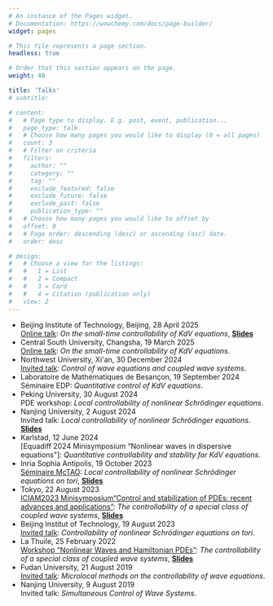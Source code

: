 ```yaml
---
# An instance of the Pages widget.
# Documentation: https://wowchemy.com/docs/page-builder/
widget: pages

# This file represents a page section.
headless: true

# Order that this section appears on the page.
weight: 40

title: 'Talks'
# subtitle:

# content:
#   # Page type to display. E.g. post, event, publication...
#   page_type: talk
#   # Choose how many pages you would like to display (0 = all pages)
#   count: 3
#   # Filter on criteria
#   filters:
#     author: ""
#     category: ""
#     tag: ""
#     exclude_featured: false
#     exclude_future: false
#     exclude_past: false
#     publication_type: ""
#   # Choose how many pages you would like to offset by
#   offset: 0
#   # Page order: descending (desc) or ascending (asc) date.
#   order: desc

# design:
#   # Choose a view for the listings:
#   #   1 = List
#   #   2 = Compact
#   #   3 = Card
#   #   4 = Citation (publication only)
#   view: 2
---
```


- Beijing Institute of Technology, Beijing, 28 April 2025\
  [Online talk](https://math.bit.edu.cn/docs/2025-04/8fe64f9859c74e6aa79555d2c964b648.pdf): *On the small-time controllability of KdV equations*,
  [**Slides**](media/kdv-bit.pdf)
- Central South University, Changsha, 19 March 2025\
  [Online talk](https://math.csu.edu.cn/info/1736/13450.htm): *On the small-time controllability of KdV equations*.
- Northwest University, Xi'an, 30 December 2024\
  [Invited talk](https://math.nwu.edu.cn/info/1374/6567.htm): *Control of wave equations and coupled wave systems*.
- Laboratoire de Mathématiques de Besançon, 19 September 2024\
  Séminaire EDP: *Quantitative control of KdV equations*.
- Peking University, 30 August 2024\
  PDE workshop: *Local controllability of nonlinear Schrödinger equations*.
- Nanjing University, 2 August 2024\
  Invited talk: *Local controllability of nonlinear Schrödinger equations*.
  [**Slides**](media/nanjingslides.pdf)
- Karlstad, 12 June 2024\
  [Equadiff 2024 Minisymposium “Nonlinear waves in dispersive equations"]: *Quantitative
controllability and stability for KdV equations*.
- Inria Sophia Antipolis, 19 October 2023\
  [Séminaire McTAO](https://team.inria.fr/mctao/seminaire-mctao-jingrui-niu-ljll-sorbonne-universite-19-octobre-2023/): *Local controllability of nonlinear Schrödinger equations on tori*, [**Slides**](media/mctaoslides.pdf)
- Tokyo, 22 August 2023\
  [ICIAM2023 Minisymposium“Control and stabilization of PDEs: recent advances and applications”](https://iciam2023.org/registered_data?id=00854): *The controllability of a special class of coupled wave systems*, [**Slides**](media/iciam.pdf)
- Beijing Institut of Technology, 19 August 2023\
  [Invited talk](https://math.bit.edu.cn/docs/2023-08/c9d73b2acd5343d1aaa8efa3835ebd3f.pdf): *Controllability of nonlinear Schrödinger equations on tori*.
- La Thuile, 25 February 2022\
  [Workshop “Nonlinear Waves and Hamiltonian PDEs”](https://anadel.math.cnrs.fr/workshops-and-conferences/lathuile2022/): *The controllability of a special class of coupled wave systems*, [**Slides**](media/lathuile.pdf)
- Fudan University, 21 August 2019\
  [Invited talk](https://math.fudan.edu.cn/37/d0/c30472a407504/page.htm):  *Microlocal methods on the controllability of wave equations*.
- Nanjing University, 9 August 2019\
  Invited talk: *Simultaneous Control of Wave Systems*.

